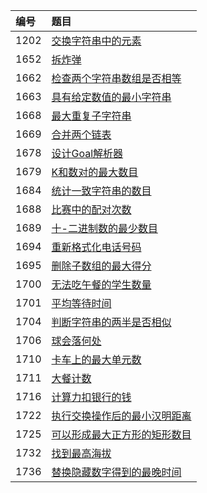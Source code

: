 | 编号 | 题目 |
| :-----  | :----- |
|  1202 | [交换字符串中的元素](src/main/java/algorithms/SmallestStringWithSwaps.java) |
|  1652 | [拆炸弹](src/main/java/algorithms/DefuseTheBomb.java) |
|  1662 | [检查两个字符串数组是否相等](src/main/java/algorithms/CheckIfTwoStringArraysAreEquivalent.java) |
|  1663 | [具有给定数值的最小字符串](src/main/java/algorithms/SmallestStringWithAGivenNumericValue.java) |
|  1668 | [最大重复子字符串](src/main/java/algorithms/MaximumRepeatingSubstring.java) |
|  1669 | [合并两个链表](src/main/java/algorithms/MergeInBetweenLinkedLists.java) |
|  1678 | [设计Goal解析器](src/main/java/algorithms/GoalParserInterpretation.java) |
|  1679 | [K和数对的最大数目](src/main/java/algorithms/MaxNumberOfKSumPairs.java) |
|  1684 | [统计一致字符串的数目](src/main/java/algorithms/CountTheNumberOfConsistentStrings.java) |
|  1688 | [比赛中的配对次数](src/main/java/algorithms/CountOfMatchesInTournament.java) |
|  1689 | [十-二进制数的最少数目](src/main/java/algorithms/PartitioningIntoMinimumNumberOfDeciBinaryNumbers.java) |
|  1694 | [重新格式化电话号码](src/main/java/algorithms/ReformatPhoneNumber.java) |
|  1695 | [删除子数组的最大得分](src/main/java/algorithms/MaximumErasureValue.java) |
|  1700 | [无法吃午餐的学生数量](src/main/java/algorithms/NumberOfStudentsUnableToEatLunch.java) |
|  1701 | [平均等待时间](src/main/java/algorithms/AverageWaitingTime.java) |
|  1704 | [判断字符串的两半是否相似](src/main/java/algorithms/DetermineIfStringHalvesAreAlike.java) |
|  1706 | [球会落何处](src/main/java/algorithms/WhereWillTheBallFall.java) |
|  1710 | [卡车上的最大单元数](src/main/java/algorithms/MaximumUnitsOnATruck.java) |
|  1711 | [大餐计数](src/main/java/algorithms/CountGoodMeals.java) |
|  1716 | [计算力扣银行的钱](src/main/java/algorithms/CalculateMoneyInLeetcodeBank.java) |
|  1722 | [执行交换操作后的最小汉明距离](src/main/java/algorithms/MinimizeHammingDistanceAfterSwapOperations.java) |
|  1725 | [可以形成最大正方形的矩形数目](src/main/java/algorithms/NumberOfRectanglesThatCanFormTheLargestSquare.java) |
|  1732 | [找到最高海拔](src/main/java/algorithms/FindTheHighestAltitude.java) |
|  1736 | [替换隐藏数字得到的最晚时间](src/main/java/algorithms/LatestTimeByReplacingHiddenDigits.java) |